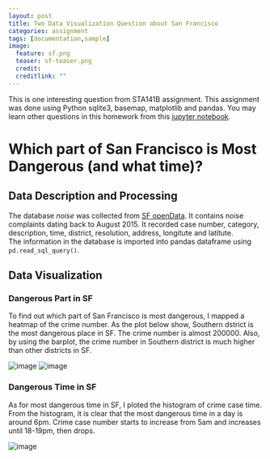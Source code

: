 ```yaml
---
layout: post
title: Two Data Visualization Question about San Francisco
categories: assignment
tags: [documentation,sample]
image:
  feature: sf.png
  teaser: sf-teaser.png
  credit: 
  creditlink: ""
---
```


This is one interesting question from STA141B assignment. This assignment was done using Python sqlite3, basemap, matplotlib and pandas. You may learn other questions in this homework from this [jupyter notebook](https://wurl2013.github.io/STA141Btest/attachment/assignment6.ipynb).

#  Which part of San Francisco is Most Dangerous (and what time)?

## Data Description and Processing
The database *noise* was collected from [SF openData](https://data.sfgov.org/). It contains noise complaints dating back to August 2015. It recorded case number, category, description, time, district, resolution, address, longitute and latitute.  
The information in the database is imported into pandas dataframe using `pd.read_sql_query()`.

## Data Visualization
### Dangerous Part in SF
To find out which part of San Francisco is most dangerous, I mapped a heatmap of the crime number. As the plot below show, Southern dstrict is the most dangerous place in SF. The crime number is almost 200000. Also, by using the barplot, the crime number in Southern district is much higher than other districts in SF.

![image](https://wurl2013.github.io/STA141Btest/images/crimeSF1.png)
![image](https://wurl2013.github.io/STA141Btest/images/crimeSF2.png)

### Dangerous Time in SF
As for most dangerous time in SF, I ploted the histogram of crime case time. From the histogram, it is clear that the most dangerous time in a day is around 6pm. Crime case number starts to increase from 5am and increases until 18-19pm, then drops.

![image](https://wurl2013.github.io/STA141Btest/images/crimeSF3.png)
